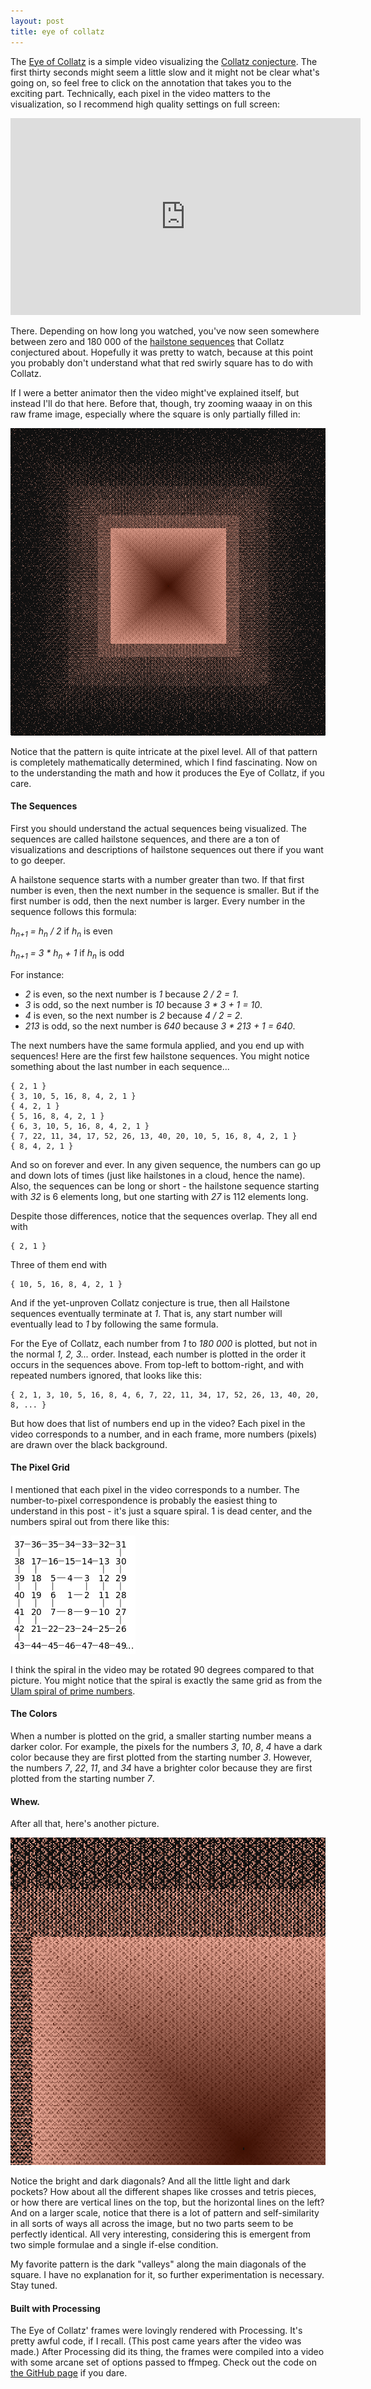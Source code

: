```yaml
---
layout: post
title: eye of collatz
---
```


The [Eye of Collatz](https://www.youtube.com/watch?v=sGi9pE2xP40) is a simple video visualizing the [Collatz conjecture](https://en.wikipedia.org/wiki/Collatz_conjecture).
The first thirty seconds might seem a little slow and it might not be clear what's going on, so feel free to click on the annotation that takes you to the exciting part.
Technically, each pixel in the video matters to the visualization, so I recommend high quality settings on full screen:

<iframe width="560" height="315" src="https://www.youtube.com/embed/sGi9pE2xP40" frameborder="0" allowfullscreen></iframe>

There.  Depending on how long you watched, you've now seen somewhere between zero and 180 000 of the [hailstone sequences](http://mathworld.wolfram.com/HailstoneNumber.html) that Collatz conjectured about.
Hopefully it was pretty to watch, because at this point you probably don't understand what that red swirly square has to do with Collatz.

If I were a better animator then the video might've explained itself, but instead I'll do that here.
Before that, though, try zooming waaay in on this raw frame image, especially where the square is only partially filled in:

<script src="//ajax.googleapis.com/ajax/libs/jquery/3.1.0/jquery.min.js"></script>
<script src="/public/js/jquery.panzoom.min.js"></script>

<div class="panzoom-container">
  <img class="panzoom" src="/public/img/coll.png" />
</div>
<script>
(function() {
  var $panzoom = $('.panzoom').panzoom();
  $panzoom.parent().on('mousewheel.focal', function( e ) {
    e.preventDefault();
    var delta = e.delta || e.originalEvent.wheelDelta;
    var zoomOut = delta ? delta < 0 : e.originalEvent.deltaY > 0;
    $panzoom.panzoom('zoom', zoomOut, {
      increment: 0.3,
      animate: true,
      minScale: 1.1,
      maxScale: 30,
      contain: 'invert',
      focal: e
    });
  });
})();
</script>

Notice that the pattern is quite intricate at the pixel level.
All of that pattern is completely mathematically determined, which I find fascinating.
Now on to the understanding the math and how it produces the Eye of Collatz, if you care.

#### The Sequences

First you should understand the actual sequences being visualized.
The sequences are called hailstone sequences, and there are a ton of visualizations and descriptions of hailstone sequences out there if you want to go deeper.

A hailstone sequence starts with a number greater than two.  If that first number is even, then the next number in the sequence is smaller.  But if the first number is odd, then the next number is larger.  Every number in the sequence follows this formula:

*h<sub>n+1</sub> = h<sub>n</sub> / 2* if *h<sub>n</sub>* is even

*h<sub>n+1</sub> = 3 * h<sub>n</sub> + 1* if *h<sub>n</sub>* is odd

For instance:

- *2* is even, so the next number is *1* because *2 / 2 = 1*.
- *3* is odd, so the next number is *10* because *3 * 3 + 1 = 10*.
- *4* is even, so the next number is *2* because *4 / 2 = 2*.
- *213* is odd, so the next number is *640* because *3 * 213 + 1 = 640*.

The next numbers have the same formula applied, and you end up with sequences!
Here are the first few hailstone sequences.
You might notice something about the last number in each sequence...

```text
{ 2, 1 }
{ 3, 10, 5, 16, 8, 4, 2, 1 }
{ 4, 2, 1 }
{ 5, 16, 8, 4, 2, 1 }
{ 6, 3, 10, 5, 16, 8, 4, 2, 1 }
{ 7, 22, 11, 34, 17, 52, 26, 13, 40, 20, 10, 5, 16, 8, 4, 2, 1 }
{ 8, 4, 2, 1 }
```

And so on forever and ever.
In any given sequence, the numbers can go up and down lots of times (just like hailstones in a cloud, hence the name).
Also, the sequences can be long or short - the hailstone sequence starting with *32* is 6 elements long, but one starting with *27* is 112 elements long.

Despite those differences, notice that the sequences overlap.
They all end with

```text
{ 2, 1 }
```

Three of them end with

```text
{ 10, 5, 16, 8, 4, 2, 1 }
```

And if the yet-unproven Collatz conjecture is true, then all Hailstone sequences eventually terminate at *1*.
That is, any start number will eventually lead to *1* by following the same formula.

For the Eye of Collatz, each number from *1* to *180 000* is plotted, but not in the normal *1, 2, 3...* order.  Instead, each number is plotted in the order it occurs in the sequences above.
From top-left to bottom-right, and with repeated numbers ignored, that looks like this:

```text
{ 2, 1, 3, 10, 5, 16, 8, 4, 6, 7, 22, 11, 34, 17, 52, 26, 13, 40, 20, 8, ... }
```

But how does that list of numbers end up in the video?
Each pixel in the video corresponds to a number, and in each frame, more numbers (pixels) are drawn over the black background.

#### The Pixel Grid

I mentioned that each pixel in the video corresponds to a number.
The number-to-pixel correspondence is probably the easiest thing to understand in this post - it's just a square spiral.
1 is dead center, and the numbers spiral out from there like this:

![Square spiral grid.](/public/200px_square_spiral.png)

I think the spiral in the video may be rotated 90 degrees compared to that picture.
You might notice that the spiral is exactly the same grid as from the [Ulam spiral of prime numbers](https://en.wikipedia.org/wiki/Ulam_spiral).

#### The Colors

When a number is plotted on the grid, a smaller starting number means a darker color.
For example, the pixels for the numbers *3*, *10*, *8*, *4* have a dark color because they are first plotted from the starting number *3*.
However, the numbers *7*, *22*, *11*, and *34* have a brighter color because they are first plotted from the starting number *7*.

#### Whew.

After all that, here's another picture.

<img class="panzoom" src="/public/img/coll_zoom.png" />

Notice the bright and dark diagonals?
And all the little  light and dark pockets?
How about all the different shapes like crosses and tetris pieces, or how there are vertical lines on the top, but the horizontal lines on the left?
And on a larger scale, notice that there is a lot of pattern and self-similarity in all sorts of ways all across the image, but no two parts seem to be perfectly identical.
All very interesting, considering this is emergent from two simple formulae and a single if-else condition.

My favorite pattern is the dark "valleys" along the main diagonals of the square.
I have no explanation for it, so further experimentation is necessary.
Stay tuned.

#### Built with Processing

The Eye of Collatz' frames were lovingly rendered with Processing.  It's pretty awful code, if I recall.  (This post came years after the video was made.)  After Processing did its thing, the frames were compiled into a video with some arcane set of options passed to ffmpeg.  Check out the code on [the GitHub page](http://github.com/kdbanman/collzakk) if you dare.
